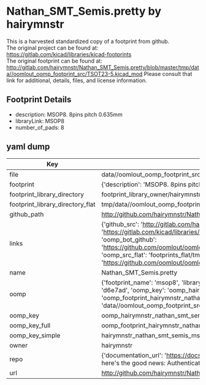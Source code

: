 # Nathan_SMT_Semis.pretty by hairymnstr  
This is a harvested standardized copy of a footprint from github.  
The original project can be found at:  
https://gitlab.com/kicad/libraries/kicad-footprints  
The original footprint can be found at:
http://gitlab.com/hairymnstr/Nathan_SMT_Semis.pretty/blob/master/tmp/data//oomlout_oomp_footprint_src/TSOT23-5.kicad_mod
Please consult that link for additional, details, files, and license information.  
## Footprint Details
* description: MSOP8. 8pins pitch 0.635mm  
* libraryLink: MSOP8  
* number_of_pads: 8  
## yaml dump  
| Key | Value |  
| --- | --- |  
| file | data//oomlout_oomp_footprint_src/Nathan_SMT_Semis.pretty/MSOP8.kicad_mod |  
| footprint | {'description': 'MSOP8. 8pins pitch 0.635mm', 'libraryLink': 'MSOP8', 'number_of_pads': 8} |  
| footprint_library_directory | footprint_library_owner/hairymnstr_Nathan_SMT_Semis.pretty |  
| footprint_library_directory_flat | tmp/data//oomlout_oomp_footprint_src/footprints_flat/hairymnstr_nathan_smt_semis_msop8/working |  
| github_path | http://github.com/hairymnstr/Nathan_SMT_Semis.pretty/blob/master/tmp/data//oomlout_oomp_footprint_src/MSOP8.kicad_mod |  
| links | {'github_src': 'http://gitlab.com/hairymnstr/Nathan_SMT_Semis.pretty/blob/master/tmp/data//oomlout_oomp_footprint_src/TSOT23-5.kicad_mod', 'github_src_repo': 'https://gitlab.com/kicad/libraries/kicad-footprints', 'oomp_bot': 'tmp/data//oomlout_oomp_footprint_src/footprints/hairymnstr_nathan_smt_semis_msop8/working', 'oomp_bot_github': 'https://github.com/oomlout/oomlout_oomp_footprint_bot/tree/main/tmp/data//oomlout_oomp_footprint_src/footprints/hairymnstr_nathan_smt_semis_msop8/working', 'oomp_src_flat': 'footprints_flat/tmp/data//oomlout_oomp_footprint_src/footprints_flat/hairymnstr_nathan_smt_semis_msop8/working', 'oomp_src_flat_github': 'https://github.com/oomlout/oomlout_oomp_footprint_src/tree/main/tmp/data//oomlout_oomp_footprint_src/footprints_flat/hairymnstr_nathan_smt_semis_msop8/working'} |  
| name | Nathan_SMT_Semis.pretty |  
| oomp | {'footprint_name': 'msop8', 'library_name': 'nathan_smt_semis', 'md5': 'd6e7ad9a5d5a14743505867801dd6774', 'md5_10': 'd6e7ad9a5d', 'md5_5': 'd6e7a', 'md5_6': 'd6e7ad', 'oomp_key': 'oomp_hairymnstr_nathan_smt_semis_msop8', 'oomp_key_extra': 'oomp_footprint_hairymnstr_nathan_smt_semis_msop8', 'oomp_key_full': 'oomp_footprint_hairymnstr_nathan_smt_semis_msop8_d6e7ad', 'oomp_key_simple': 'hairymnstr_nathan_smt_semis_msop8', 'original_filename': 'data//oomlout_oomp_footprint_src/Nathan_SMT_Semis.pretty/MSOP8.kicad_mod', 'owner_name': 'hairymnstr'} |  
| oomp_key | oomp_hairymnstr_nathan_smt_semis_msop8 |  
| oomp_key_full | oomp_footprint_hairymnstr_nathan_smt_semis_msop8 |  
| oomp_key_simple | hairymnstr_nathan_smt_semis_msop8 |  
| owner | hairymnstr |  
| repo | {'documentation_url': 'https://docs.github.com/rest/overview/resources-in-the-rest-api#rate-limiting', 'message': "API rate limit exceeded for 84.66.142.224. (But here's the good news: Authenticated requests get a higher rate limit. Check out the documentation for more details.)"} |  
| url | http://github.com/hairymnstr/Nathan_SMT_Semis.pretty |  

